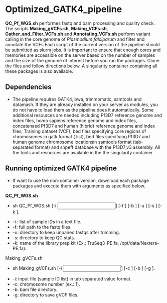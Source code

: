 # Optimized_GATK4_pipeline
**QC_Pf_WGS.sh** performes fastq and bam processing and quality check. 
The scripts **Making_gVCFs.sh**, **Making_VCFs.sh**, **Gather_and_Filter_VCFs.sh** and **Annotating_VCFs.sh** perform variant calling in the core genome of _Plasmodium falciparum_ and filter and annotate the VCFs
Each script of the current version of the pipeline should be submitted as slurm jobs. 
It is important to ensure that enough cores and memories are accessible on the server based on the number of samples and the size of the genome of interest before you run the packages. Clone the files and follow directions below.
A singularity container containing all these packages is also available.

## Dependencies

* The pipeline requires GATK4, bwa, trimmomatic, samtools and datamash. If they are already installed on your server as modules, you do not have to load them as the pipeline does it automatically. Some additional resources are needed including Pf3D7 reference genome and index files, homo sapiens reference genome and index files, concatenaed Pf3D7 and human (hibrid) reference genome and index files, Training dataset (VCF), bed files specifying core regions of chromosomes in gatk format (.list), bed files specifying Pf3D7 and human genome chromosome locationsin samtools format (tab-separated format) and snpeff database with the Pf3D7_v3 assembly. All the tools and resources are available in the the singularity container.

## Running optimized GATK4 pipeline
* If want to use the non-container version, download each package packages and execute them with arguments as specified below. 

**QC_Pf_WGS.sh**
* sh QC_Pf_WGS.sh [-i <input list>] [-f <fastq directory>] [-b <bam directory>] [-u <unpaired directory>] [-s <stat directory>] [-k <kit name>].
 
- -i : list of sample IDs in a text file.
- -f: full path to the fastq files.
- -u: directory to keep unpaired fastqs after trimming.
- -s: directory to keep QC stats.
- -k: name of the library prep kit (Ex.: TruSeq3-PE.fa, /opt/data/Nextera-PE.fa).

Making_gVCFs.sh
* sh Making_gVCFs.sh [-i <input>] [-c <chromosome number>] [-b <bam directory>] [-g <gVCF directory>].
- -i: input file (sample ID list) in tab separated value format.
- -c: chromosome number (ex.: 1).
- -b: bam file directory.
- -g: directory to save gVCF files.

